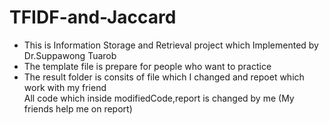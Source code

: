 # TFIDF-and-Jaccard
- This is Information Storage and Retrieval project which Implemented by Dr.Suppawong Tuarob
- The template file is prepare for people who want to practice
- The result folder is consits of file which I changed and repoet which work with my friend <br />
All code which inside modifiedCode,report is changed by me (My friends help me on report)
